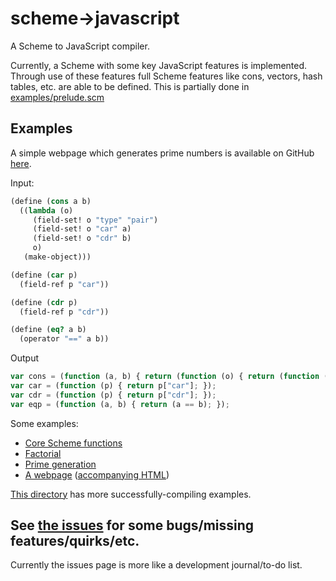 # scheme->javascript

A Scheme to JavaScript compiler.

Currently, a Scheme with some key JavaScript features is
implemented. Through use of these features full Scheme features like
cons, vectors, hash tables, etc. are able to be defined. This is
partially done in
[examples/prelude.scm](https://github.com/welliam/scheme-to-js/blob/master/examples/prelude.scm)

## Examples
A simple webpage which generates prime numbers is available on GitHub
[here](http://welliam.github.io/primes/).

Input:
```scheme
(define (cons a b)
  ((lambda (o)
     (field-set! o "type" "pair")
     (field-set! o "car" a)
     (field-set! o "cdr" b)
     o)
   (make-object)))

(define (car p)
  (field-ref p "car"))

(define (cdr p)
  (field-ref p "cdr"))

(define (eq? a b)
  (operator "==" a b))
```

Output
```javascript
var cons = (function (a, b) { return (function (o) { return (function (x) { return (function (x) { return (function (x) { return o; })(o["cdr"] = b); })(o["car"] = a); })(o["type"] = "pair"); })({}); });
var car = (function (p) { return p["car"]; });
var cdr = (function (p) { return p["cdr"]; });
var eqp = (function (a, b) { return (a == b); });
```

Some examples:

- [Core Scheme functions](https://github.com/welliam/scheme-to-js/blob/master/examples/prelude.scm)
- [Factorial](https://github.com/welliam/scheme-to-js/blob/master/examples/fac.scm)
- [Prime generation](https://github.com/welliam/scheme-to-js/blob/master/examples/primes.scm)
- [A webpage](https://github.com/welliam/scheme-to-js/blob/master/examples/primespage.scm) ([accompanying HTML](https://github.com/welliam/scheme-to-js/blob/master/examples/primes.html))

[This directory](https://github.com/welliam/scheme-to-js/tree/master/examples)
has more successfully-compiling examples.

## See [the issues](https://github.com/welliam/scheme-to-js/issues) for some bugs/missing features/quirks/etc.
Currently the issues page is more like a development journal/to-do list.
